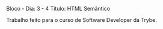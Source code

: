 Bloco - Dia: 3 - 4
Título: HTML Semântico

Trabalho feito para o curso de Software Developer da Trybe.
